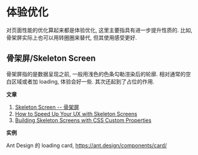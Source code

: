 # 体验优化

对页面性能的优化算起来都是体验优化, 这里主要指具有进一步提升性质的. 比如, 骨架屏实际上也可以用转圈圈来替代, 但其使用感受更好.

## 骨架屏/Skeleton Screen

骨架屏指的是数据呈现之前, 一般用浅色的色条勾勒渲染后的轮廓. 相对通常的空白区域或者加 loading, 体验会好一些. 其次还起到了占位的作用.

**文章**

1. [Skeleton Screen -- 骨架屏](http://www.bestvist.com/2018/01/19/skeleton-screen/)
2. [How to Speed Up Your UX with Skeleton Screens](https://www.sitepoint.com/how-to-speed-up-your-ux-with-skeleton-screens/)
2. [Building Skeleton Screens with CSS Custom Properties](https://css-tricks.com/building-skeleton-screens-css-custom-properties/)

**实例**

Ant Design 的 loading card, <https://ant.design/components/card/>
